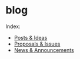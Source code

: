 # blog
Index:
- [Posts & Ideas](post)
- [Proposals & Issues](proposal)
- [News & Announcements](news)
